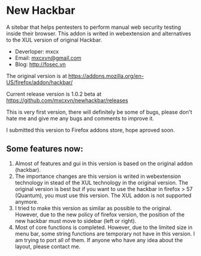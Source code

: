 # New Hackbar
A sitebar that helps pentesters to perform manual web security testing inside their browser. This addon is writed in webextension and alternatives to the XUL version of original Hackbar.

* Deverloper: mxcx
* Email: mxcxvn@gmail.com
* Blog: http://fosec.vn

The original version is at https://addons.mozilla.org/en-US/firefox/addon/hackbar/

Current release version is 1.0.2 beta at https://github.com/mxcxvn/newhackbar/releases

This is very first version, there will definitely be some of bugs, please don't hate me and give me any bugs and comments to improve it.

I submitted this version to Firefox addons store, hope aproved soon.

## Some features now:
1. Almost of features and gui in this version is based on the original addon (hackbar).
2. The importance changes are this version is writed in webextension technology in stead of the XUL technology in the original version. The original version is best but if you want to use the hackbar in firefox > 57 (Quantum), you must use this version. The XUL addon is not supported anymore.
3. I tried to make this version as similar as possible to the original. However, due to the new policy of firefox version, the position of the new hackbar must move to sidebar (left or right).
4. Most of core functions is completed. However, due to the limited size in menu bar, some string functions are temporary not have in this version. I am trying to port all of them. If anyone who have any idea about the layout, please contact me.
